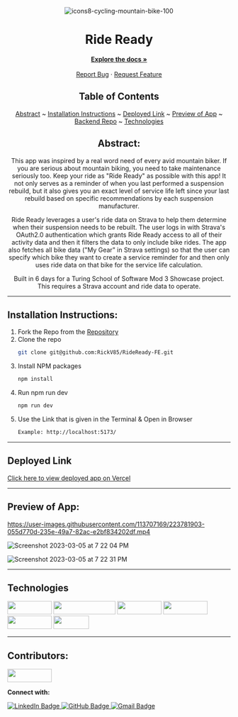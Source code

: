 <div align="center">

![icons8-cycling-mountain-bike-100](https://user-images.githubusercontent.com/113707169/223007343-d004f91f-12fa-4ac5-ae3d-8e943e38426b.png)

  
# Ride Ready
  

</div>

  <p align="center">
    <a href="https://github.com/RickV85/Ride-Ready/"><strong>Explore the docs »</strong></a>
    <br />
    <br />
    <a href="https://github.com/RickV85/Ride-Ready/issues">Report Bug</a>
    ·
    <a href="https://github.com/RickV85/Ride-Ready/issues">Request Feature</a>
  </p>

</div>

<div align="center">

## Table of Contents

[Abstract](#abstract) ~
[Installation Instructions](#installation-instructions) ~
[Deployed Link](#deployed-link) ~
[Preview of App](#preview-of-app) ~
[Backend Repo](https://github.com/RickV85/RideReady-BE) ~
[Technologies](#technologies)

</div>

<div align="center">

## Abstract:

[//]: <> (Briefly describe what you built and its features. What problem is the app solving? How does this application solve that problem?)

This app was inspired by a real word need of every avid mountain biker. If you are serious about mountain biking, you need to take maintenance seriously too. Keep your ride as "Ride Ready" as possible with this app! It not only serves as a reminder of when you last performed a suspension rebuild, but it also gives you an exact level of service life left since your last rebuild based on specific recommendations by each suspension manufacturer.

Ride Ready leverages a user's ride data on Strava to help them determine when their suspension needs to be rebuilt. The user logs in with Strava's OAuth2.0 authentication which grants Ride Ready access to all of their activity data and then it filters the data to only include bike rides. The app also fetches all bike data ("My Gear" in Strava settings) so that the user can specify which bike they want to create a service reminder for and then only uses ride data on that bike for the service life calculation. 

Built in 6 days for a Turing School of Software Mod 3 Showcase project. This requires a Strava account and ride data to operate.
  
</div>

---

## Installation Instructions:

[//]: <> (What steps does a person have to take to get your app cloned down and running?)

1. Fork the Repo from the [Repository](https://github.com/RickV85/Ride-Ready)
2. Clone the repo
   ```sh
   git clone git@github.com:RickV85/RideReady-FE.git
   ```
3. Install NPM packages
   ```sh
   npm install
   ```
4. Run npm run dev
   ```sh
   npm run dev
   ```
5. Use the Link that is given in the Terminal & Open in Browser
   ```sh
   Example: http://localhost:5173/
   ```

---
  
## Deployed Link

[Click here to view deployed app on Vercel](https://ridereadybike.com/)

---

## Preview of App:
[//]: <> (Provide ONE gif or screenshot of your application - choose the "coolest" piece of functionality to show off.)


https://user-images.githubusercontent.com/113707169/223781903-055d770d-235e-49a7-82ac-e2bf834202df.mp4


![Screenshot 2023-03-05 at 7 22 04 PM](https://user-images.githubusercontent.com/113707169/223007379-86eccd56-d739-4edc-bf6c-9713e8abfba4.png)

  
![Screenshot 2023-03-05 at 7 22 31 PM](https://user-images.githubusercontent.com/113707169/223007381-4ac9b181-740d-413a-8adc-ba058d55826b.png)

---

## Technologies

<div>
  <img src="https://img.shields.io/badge/-react-333333?logo=react&style=for-the-badge" width="100" height="30"/>
  <img src="https://img.shields.io/badge/-react%20router-f44250?logo=react%20router&logoColor=white&style=for-the-badge" width="140" height="30"/>
  <img src="https://img.shields.io/badge/-cypress-007780?logo=cypress&logoColor=white&style=for-the-badge" width="100" height="30"/>
  <img src="https://img.shields.io/badge/-CSS3-315780?logo=css3&style=for-the-badge" width="100" height="30"/>
  <img src="https://img.shields.io/badge/-sass-c69?logo=sass&logoColor=white&style=for-the-badge" width="100" height="30"/>  
  <img src="https://img.shields.io/badge/-npm-c12127?logo=npm&logoColor=white&style=for-the-badge" width="80"  height="30"/>
</div>

---

## Contributors:
  
  <img src="https://img.shields.io/badge/-Rick%20Vermeil-3a5311" height="30" width="100">
  <p><strong>Connect with:</strong></p>
  <a href="https://www.linkedin.com/in/rick-vermeil-b93581159/"> 
    <img src="https://img.shields.io/badge/LinkedIn-blue?style=for-the-badge&logo=linkedin&logoColor=white" alt="LinkedIn Badge"/>
  </a>
  <a href="https://github.com/RickV85">
    <img src="https://img.shields.io/badge/-github-black?style=for-the-badge&logo=github&logoColor=white" alt="GitHub Badge">
  </a>
  <a href="mailto: rickv85@gmail.com">
    <img src="https://img.shields.io/badge/-gmail-red?style=for-the-badge&logo=gmail&logoColor=white" alt="Gmail Badge">
  </a>
</div>
